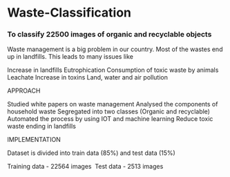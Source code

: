 # Waste-Classification
### To classify 22500 images of organic and recyclable objects

Waste management is a big problem in our country. Most of the wastes end up in landfills. This leads to many issues like

Increase in landfills
Eutrophication
Consumption of toxic waste by animals
Leachate
Increase in toxins
Land, water and air pollution

APPROACH


Studied white papers on waste management
Analysed the components of household waste
Segregated into two classes (Organic and recyclable)
Automated the process by using IOT and machine learning
Reduce toxic waste ending in landfills

IMPLEMENTATION


Dataset is divided into train data (85%) and test data (15%)  

Training data - 22564 images  Test data - 2513 images
